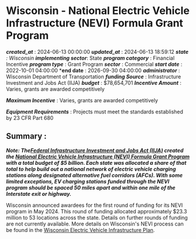 # Wisconsin - National Electric Vehicle Infrastructure (NEVI) Formula Grant Program 
 ***created_at*** : 2024-06-13 00:00:00 
 ***updated_at*** : 2024-06-13 18:59:12 
 ***state** : Wisconsin 
 **implementing sector***: State 
 ***program category*** : Financial Incentive 
 ***program type*** : Grant Program 
 ***sector*** : Commercial 
 ***start date*** : 2022-10-01 04:00:00 
 ***end date** : 2026-09-30 04:00:00 
 ***administrator*** : Wisconsin Department of Transportation 
 ***funding Source*** : Infrastructure Investment and Jobs Act (IIJA) 
 ***budget*** : $78,654,701 
 ***Incentive Amount*** : Varies, grants are awarded competitively

 
 ***Maximum Incentive*** : Varies, grants are awarded competitively

 
 ***Equipment Requirements*** : Projects must meet the standards established by 23 CFR Part 680

 
 ## Summary : 
 **_Note: The[Federal Infrastructure Investment and Jobs Act
(IIJA)](https://www.congress.gov/117/plaws/publ58/PLAW-117publ58.pdf#page=993)
created the [National Electric Vehicle Infrastructure (NEVI) Formula Grant
Program](https://www.fhwa.dot.gov/environment/nevi/) with a total budget of $5
billion. Each state was allocated a share of that total to help build out a
national network of electric vehicle charging stations along designated
alternative fuel corridors (AFCs). With some limited exceptions, EV charging
stations funded through the NEVI program should be spaced 50 miles apart and
within one mile of the Interstate exit or highway._**

Wisconsin announced awardees for the first round of funding for its NEVI
program in May 2024. This round of funding allocated approximately $23.3
million to 53 locations across the state. Details on further rounds of funding
are not currently available. More details on Wisconsin's NEVI process can be
found in the [Wisconsin Electric Vehicle Infrastructure
Plan](https://wisconsindot.gov/Documents/projects/multimodal/2023weviplanupdatefinal.pdf).

  

  

 
 